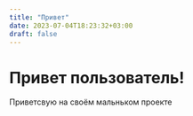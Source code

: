 ```yaml
---
title: "Привет"
date: 2023-07-04T18:23:32+03:00
draft: false
---
```

# Привет пользователь!
Приветсвую на своём мальньком проекте
